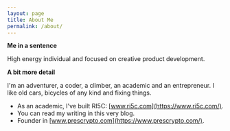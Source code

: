 ```yaml
---
layout: page
title: About Me
permalink: /about/
---
```


**Me in a sentence**

High energy individual and focused on creative product development.

**A bit more detail**

I'm an adventurer, a coder, a climber, an academic and an entrepreneur. I like old cars, bicycles of any kind and fixing things.

- As an academic, I've built RI5C: [www.ri5c.com](https://www.ri5c.com/).
- You can read my writing in this very blog.
- Founder in [www.prescrypto.com](https://www.prescrypto.com/).

